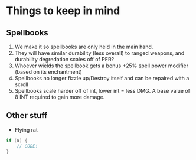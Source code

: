# Things to keep in mind

## Spellbooks
1. We make it so spellbooks are only held in the main hand.
2. They will have similar durability (less overall) to ranged weapons, and durability degredation scales off of PER?
3. Whoever wields the spellbook gets a bonus +25% spell power modifier (based on its enchantment)
4. Spellbooks no longer fizzle up/Destroy itself and can be repaired with a scroll
5. Spellbooks scale harder off of int, lower int = less DMG. A base value of 8 INT required to gain more damage.

## Other stuff

* Flying rat

```c++
if (x) {
    // CODE!
}
```